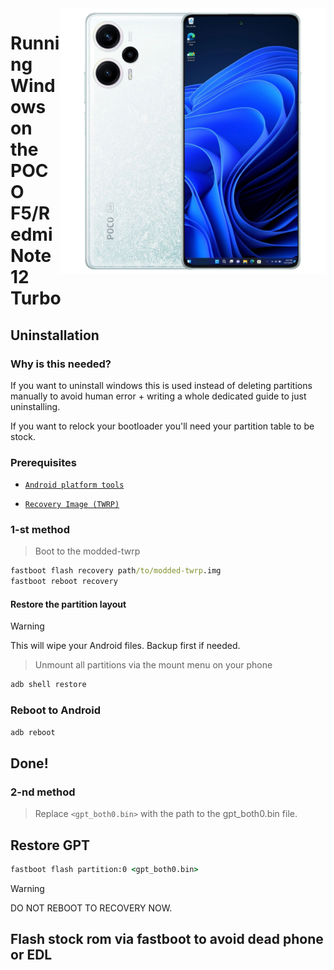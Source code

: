 <img align="right" src="https://raw.githubusercontent.com/Xhdsos/Port-Windows-POCO-F5-RN12T/main/marble.png" width="425" alt="Windows 11 Running On A Xiaomi Pad 5">

# Running Windows on the POCO F5/Redmi Note 12 Turbo

## Uninstallation

### Why is this needed?

If you want to uninstall windows this is used instead of deleting partitions manually to avoid human error + writing a whole dedicated guide to just uninstalling.

If you want to relock your bootloader you'll need your partition table to be stock.

### Prerequisites

- [```Android platform tools```](https://developer.android.com/studio/releases/platform-tools)
  
- [```Recovery Image (TWRP)```](https://github.com/Xhdsos/Port-Windows-POCO-F5-RN12T/releases/download/Files/modded-twrp.img)

### 1-st method

> Boot to the modded-twrp
```cmd
fastboot flash recovery path/to/modded-twrp.img
fastboot reboot recovery
```

#### Restore the partition layout
> [!Warning]
> This will wipe your Android files. Backup first if needed.

> Unmount all partitions via the mount menu on your phone
```cmd
adb shell restore
```
### Reboot to Android
```cmd
adb reboot 
```
## Done!

### 2-nd method

> Replace ```<gpt_both0.bin>``` with the path to the gpt_both0.bin file.

## Restore GPT

```cmd
fastboot flash partition:0 <gpt_both0.bin>
```

> [!Warning]
> DO NOT REBOOT TO RECOVERY NOW.
## Flash stock rom via fastboot to avoid dead phone or EDL
